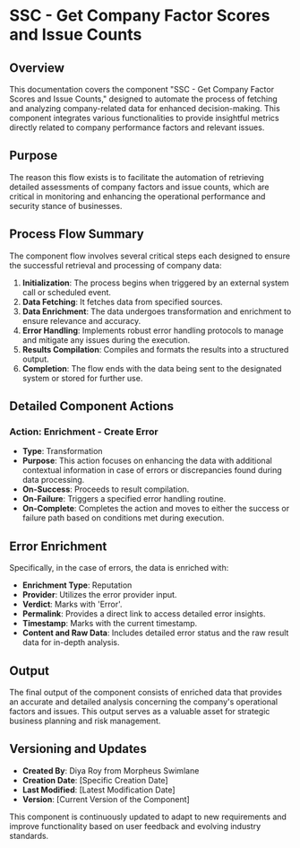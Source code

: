 # SSC - Get Company Factor Scores and Issue Counts

## Overview
This documentation covers the component "SSC - Get Company Factor Scores and Issue Counts," designed to automate the process of fetching and analyzing company-related data for enhanced decision-making. This component integrates various functionalities to provide insightful metrics directly related to company performance factors and relevant issues.

## Purpose
The reason this flow exists is to facilitate the automation of retrieving detailed assessments of company factors and issue counts, which are critical in monitoring and enhancing the operational performance and security stance of businesses.

## Process Flow Summary
The component flow involves several critical steps each designed to ensure the successful retrieval and processing of company data:

1. **Initialization**: The process begins when triggered by an external system call or scheduled event.
2. **Data Fetching**: It fetches data from specified sources.
3. **Data Enrichment**: The data undergoes transformation and enrichment to ensure relevance and accuracy.
4. **Error Handling**: Implements robust error handling protocols to manage and mitigate any issues during the execution.
5. **Results Compilation**: Compiles and formats the results into a structured output.
6. **Completion**: The flow ends with the data being sent to the designated system or stored for further use.

## Detailed Component Actions
### Action: Enrichment - Create Error
- **Type**: Transformation
- **Purpose**: This action focuses on enhancing the data with additional contextual information in case of errors or discrepancies found during data processing.
- **On-Success**: Proceeds to result compilation.
- **On-Failure**: Triggers a specified error handling routine.
- **On-Complete**: Completes the action and moves to either the success or failure path based on conditions met during execution.

## Error Enrichment
Specifically, in the case of errors, the data is enriched with:
- **Enrichment Type**: Reputation
- **Provider**: Utilizes the error provider input.
- **Verdict**: Marks with 'Error'.
- **Permalink**: Provides a direct link to access detailed error insights.
- **Timestamp**: Marks with the current timestamp.
- **Content and Raw Data**: Includes detailed error status and the raw result data for in-depth analysis.

## Output
The final output of the component consists of enriched data that provides an accurate and detailed analysis concerning the company's operational factors and issues. This output serves as a valuable asset for strategic business planning and risk management.

## Versioning and Updates
- **Created By**: Diya Roy from Morpheus Swimlane
- **Creation Date**: [Specific Creation Date]
- **Last Modified**: [Latest Modification Date]
- **Version**: [Current Version of the Component]

This component is continuously updated to adapt to new requirements and improve functionality based on user feedback and evolving industry standards.

